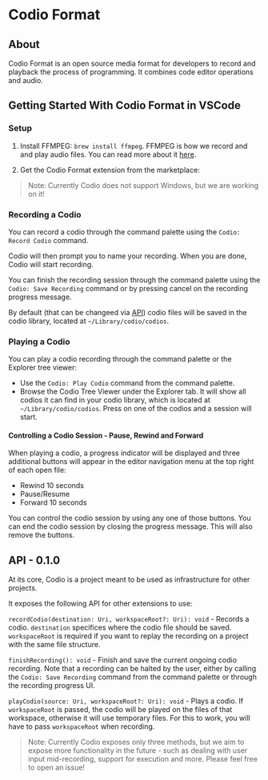 # Codio Format

## About
Codio Format is an open source media format for developers to record and playback the process of programming. It combines code editor operations and audio.

## Getting Started With Codio Format in VSCode

### Setup

1) Install FFMPEG: `brew install ffmpeg`.
    FFMPEG is how we record and and play audio files. You can read more about it [here](https://www.ffmpeg.org/).

2) Get the Codio Format extension from the marketplace:

>Note: Currently Codio does not support Windows, but we are working on it!
### Recording a Codio

You can record a codio through the command palette using the `Codio: Record Codio` command.

Codio will then prompt you to name your recording. When you are done, Codio will start recording.

You can finish the recording session through the command palette using the `Codio: Save Recording` command or by pressing cancel on the recording progress message.

By default (that can be changeed via [API](#api)) codio files will be saved in the codio library, located at `~/Library/codio/codios`.

### Playing a Codio
You can play a codio recording through the command palette or the Explorer tree viewer:
-  Use the `Codio: Play Codio` command from the command palette.
-  Browse the Codio Tree Viewer under the Explorer tab. It will show all codios it can find in your codio library, which is located at `~/Library/codio/codios`. Press on one of the codios and a session will start.


#### Controlling a Codio Session - Pause, Rewind and Forward
When playing a codio, a progress indicator will be displayed and three additional buttons will appear in the editor navigation menu at the top right of each open file:
* Rewind 10 seconds
* Pause/Resume
* Forward 10 seconds

You can control the codio session by using any one of those buttons. You can end the codio session by closing the progress message. This will also remove the buttons.

## API - 0.1.0

At its core, Codio is a project meant to be used as infrastructure for other projects.

It exposes the following API for other extensions to use:

`recordCodio(destination: Uri, workspaceRoot?: Uri): void` - Records a codio. `destination` specifices where the codio file should be saved. `workspaceRoot` is required if you want to replay the recording on a project with the same file structure.

`finishRecording(): void` - Finish and save the current ongoing codio recording. Note that a recording can be halted by the user, either by calling the `Codio: Save Recording` command from the command palette or through the recording progress UI.

`playCodio(source: Uri, workspaceRoot?: Uri): void` - Plays a codio. If `workspaceRoot` is passed, the codio will be played on the files of that workspace, otherwise it will use temporary files. For this to work, you will have to pass `workspaceRoot` when recording.

> Note: Currently Codio exposes only three methods, but we aim to expose more functionality in the future - such as dealing with user input mid-recording, support for execution and more. Please feel free to open an issue!
